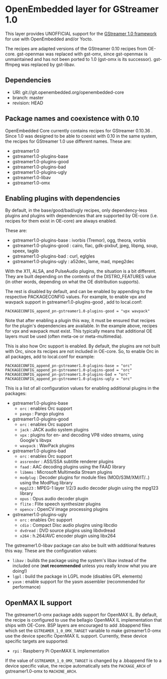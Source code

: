 OpenEmbedded  layer for GStreamer 1.0
=====================================

This layer provides UNOFFICIAL support for the
[GStreamer 1.0 framework](http://gstreamer.freedesktop.org/) for use with
OpenEmbedded and/or Yocto.

The recipes are adapted versions of the GStreamer 0.10 recipes from OE-core.
gst-openmax was replaced with gst-omx, since gst-openmax is unmaintained and
has not been ported to 1.0 (gst-omx is its successor). gst-ffmpeg was replaced
by gst-libav.


Dependencies
------------

* URI: git://git.openembedded.org/openembedded-core
* branch: master
* revision: HEAD


Package names and coexistence with 0.10
---------------------------------------

OpenEmbedded Core currently contains recipes for GStreamer 0.10.36 . Since 1.0
was designed to be able to coexist with 0.10 in the same system, the recipes
for GStreamer 1.0 use different names. These are:

* gstreamer1.0
* gstreamer1.0-plugins-base
* gstreamer1.0-plugins-good
* gstreamer1.0-plugins-bad
* gstreamer1.0-plugins-ugly
* gstreamer1.0-libav
* gstreamer1.0-omx


Enabling plugins with dependencies
----------------------------------

By default, in the base/good/bad/ugly recipes, only dependency-less plugins and plugins with dependencies
that are supported by OE-core (i.e. recipes for them exist in OE-core) are always enabled.

These are:
* gstreamer1.0-plugins-base : ivorbis (Tremor), ogg, theora, vorbis
* gstreamer1.0-plugins-good : cairo, flac, gdk-pixbuf, jpeg, libpng, soup, speex, taglib
* gstreamer1.0-plugins-bad : curl, eglgles
* gstreamer1.0-plugins-ugly : a52dec, lame, mad, mpeg2dec

With the X11, ALSA, and PulseAudio plugins, the situation is a bit different. They are built depending on the
contents of the DISTRO\_FEATURES value (in other words, depending on what the OE distribution supports).

The rest is disabled by default, and can be enabled by appending to the respective PACKAGECONFIG values.
For example, to enable vpx and wavpack support in gstreamer1.0-plugins-good , add to local.conf:

    PACKAGECONFIG_append_pn-gstreamer1.0-plugins-good = "vpx wavpack"

Note that after enabling a plugin this way, it must be ensured that recipes for the plugin's dependencies
are available. In the example above, recipes for vpx and wavpack must exist. This typically means that
additional OE layers must be used (often meta-oe or meta-multimedia).

This is also how Orc support is enabled. By default, the plugins are not built with Orc, since
its recipes are not included in OE-core. So, to enable Orc in all packages, add to local.conf for example:

    PACKAGECONFIG_append_pn-gstreamer1.0-plugins-base = "orc"
    PACKAGECONFIG_append_pn-gstreamer1.0-plugins-good = "orc"
    PACKAGECONFIG_append_pn-gstreamer1.0-plugins-bad = "orc"
    PACKAGECONFIG_append_pn-gstreamer1.0-plugins-ugly = "orc"

This is a list of all configuration values for enabling additional plugins in the packages:

* gstreamer1.0-plugins-base
    * `orc` : enables Orc support
    * `pango` : Pango plugins
* gstreamer1.0-plugins-good
    * `orc` : enables Orc support
    * `jack` : JACK audio system plugins
    * `vpx` : plugins for en- and decoding VP8 video streams, using Google's libvpx
    * `wavpack` : WavPack plugins
* gstreamer1.0-plugins-bad
    * `orc` : enables Orc support
    * `assrender` : ASS/SSA subtitle renderer plugins
    * `faad` : AAC decoding plugins using the FAAD library
    * `libmms` : Microsoft Multimedia Stream plugins
    * `modplug` : Decoder plugins for module files (MOD/S3M/XM/IT/..) using the ModPlug library
    * `mpg123` : MPEG-1 layer 1/2/3 audio decoder plugin using the mpg123 library
    * `opus` : Opus audio decoder plugin
    * `flite` : Flite speech synthesizer plugins
    * `opencv` : OpenCV image processing plugins
* gstreamer1.0-plugins-ugly
    * `orc` : enables Orc support
    * `cdio` : Compact Disc audio plugins using libcdio
    * `dvdread` : DVD source plugins using libdvdread
    * `x264` : h.264/AVC encoder plugin using libx264

The gstreamer1.0-libav package can also be built with additional features this way. These are the
configuration values:

* `libav` : builds the package using the system's libav instead of the included one (**not recommended** unless you really know what you are doing!)
* `lgpl` : build the package in LGPL mode (disables GPL elements)
* `yasm` : enable support for the yasm assembler (recommended for performance)


OpenMAX IL support
------------------

The gstreamer1.0-omx package adds support for OpenMAX IL. By default, the
recipe is configured to use the bellagio OpenMAX IL implementation that ships
with OE-Core. BSP layers are encouraged to add .bbappend files which set the
`GSTREAMER_1_0_OMX_TARGET` variable to make gstreamer1.0-omx use the device
specific OpenMAX IL support. Currently, these device specific targets are
supported:

* `rpi` : Raspberry Pi OpenMAX IL implementation

If the value of `GSTREAMER_1_0_OMX_TARGET` is changed by a .bbappend file to
a device specific value, the recipe automatically sets the `PACKAGE_ARCH` of
gstreamer1.0-omx to `MACHINE_ARCH`.

